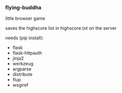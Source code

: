 ### flying-buddha

little browser game

saves the highscore list in highscore.txt on the server

needs (pip install):
+ flask
+ flask-httpauth
+ jinja2
+ werkzeug
+ argparse
+ distribute
+ flup
+ wsgiref
